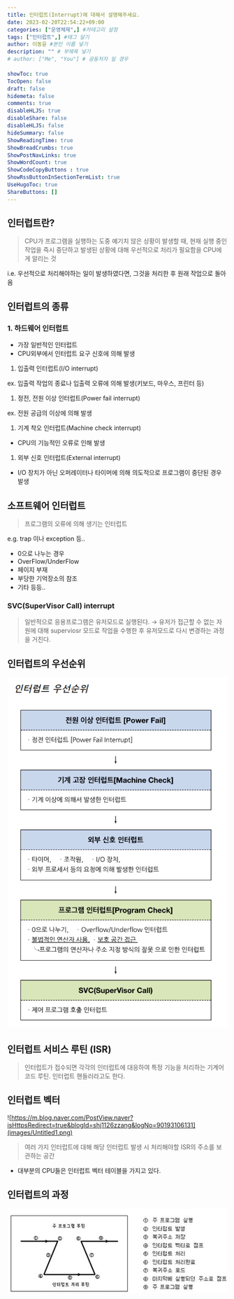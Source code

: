 ```yaml
---
title: 인터럽트(Interrupt)에 대해서 설명해주세요.
date: 2023-02-20T22:54:22+09:00
categories: ["운영체제",] #카테고리 설정
tags: ["인터럽트",] #태그 달기
author: 이동윤 #본인 이름 넣기  
description: "" # 부제목 넣기
# author: ["Me", "You"] # 공동저자 일 경우

showToc: true
TocOpen: false
draft: false
hidemeta: false
comments: true
disableHLJS: true 
disableShare: false
disableHLJS: false  
hideSummary: false
ShowReadingTime: true
ShowBreadCrumbs: true
ShowPostNavLinks: true
ShowWordCount: true
ShowCodeCopyButtons : true
ShowRssButtonInSectionTermList: true
UseHugoToc: true
ShareButtons: []
---
```


## 인터럽트란?

> CPU가 프로그램을 실행하는 도중 예기치 않은 상황이 발생할 때, 현재 실행 중인 작업을 즉시 중단하고 발생된 상황에 대해 우선적으로 처리가 필요함을 CPU에게 알리는 것
> 

i.e. 우선적으로 처리해야하는 일이 발생하였다면, 그것을 처리한 후 원래 작업으로 돌아옴

## 인터럽트의 종류

### 1. 하드웨어 인터럽트

- 가장 일반적인 인터럽트
- CPU외부에서 인터럽트 요구 신호에 의해 발생

1. 입출력 인터럽트(I/O interrupt)

ex. 입출력 작업의 종료나 입출력 오류에 의해 발생(키보드, 마우스, 프린터 등)

1. 정전, 전원 이상 인터럽트(Power fail interrupt)

ex. 전원 공급의 이상에 의해 발생

1. 기계 착오 인터럽트(Machine check interrupt)

- CPU의 기능적인 오류로 인해 발생
    
    
1. 외부 신호 인터럽트(External interrupt)

- I/O 장치가 아닌 오퍼레이터나 타이머에 의해 의도적으로 프로그램이 중단된 경우 발생
    
    

## 소프트웨어 인터럽트

> 프로그램의 오류에 의해 생기는 인터럽트
> 

e.g. trap 이나 exception 등..

- 0으로 나누는 경우
- OverFlow/UnderFlow
- 페이지 부재
- 부당한 기억장소의 참조
- 기타 등등..

### SVC(SuperVisor Call) interrupt

> 일반적으로 응용프로그램은 유저모드로 실행된다.
→ 유저가 접근할 수 없는 자원에 대해 superviosr 모드로 작업을 수행한 후 유저모드로 다시 변경하는 과정을 거친다.
> 

## 인터럽트의 우선순위

![Untitled](images/Untitled.png)

## 인터럽트 서비스 루틴 (ISR)

> 인터럽트가 접수되면 각각의 인터럽트에 대응하여 특정 기능을 처리하는 기계어 코드 루틴.
인터럽트 핸들러라고도 한다.
> 

## 인터럽트 벡터

![https://m.blog.naver.com/PostView.naver?isHttpsRedirect=true&blogId=shj1126zzang&logNo=90193106131](images/Untitled1.png)

> 여러 가지 인터럽트에 대해 해당 인터럽트 발생 시 처리해야할 ISR의 주소를 보관하는 공간
> 

- 대부분의 CPU들은 인터럽트 벡터 테이블을 가지고 있다.

## 인터럽트의 과정

![Untitled](images/Untitled2.png)